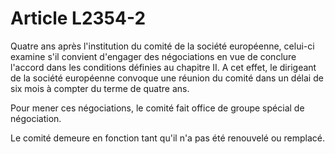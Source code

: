 # Article L2354-2

Quatre ans après l'institution du comité de la société européenne, celui-ci examine s'il convient d'engager des négociations en vue de conclure l'accord dans les conditions définies au chapitre II. A cet effet, le dirigeant de la société européenne convoque une réunion du comité dans un délai de six mois à compter du terme de quatre ans.

Pour mener ces négociations, le comité fait office de groupe spécial de négociation.

Le comité demeure en fonction tant qu'il n'a pas été renouvelé ou remplacé.